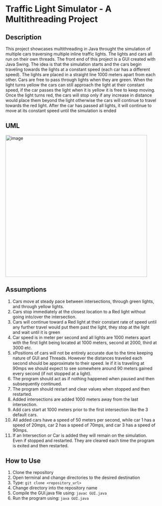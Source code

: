 # Traffic Light Simulator - A Multithreading Project

## Description
  This project showcases multithreading in Java throught the simulation of multiple cars traversing multiple inline traffic lights. The lights and cars all run on their own threads. The front end of this project is a GUI created with Java Swing. The idea is that the simulation starts and the cars begin traveling towards the lights at a constant speed (each car has a different speed). The lights are placed in a straight line 1000 meters apart from each other. Cars are free to pass through lights when they are green. When the light turns yellow the cars can still approach the light at their constant speed, if the car passes the light when it is yellow it is free to keep moving. Once the light turns red, the cars will stop only if any increase in distance would place them beyond the light otherwise the cars will continue to travel towards the red light. After the car has passed all lights, it will continue to move at its constant speed until the simulation is ended

## UML

<img width="468" alt="image" src="https://github.com/user-attachments/assets/5ceef9d3-21bb-4adc-afdd-fe5021713df0">

## Assumptions

1) Cars move at steady pace between intersections, through green lights, and through yellow lights.
2) Cars stop immediately at the closest location to a Red light without going into/over the intersection.
3) Cars will continue toward a Red light at their constant rate of speed until any further travel would put them past the light, they stop at the light and wait until it is green
4) Car speed is in meter per second and all lights are 1000 meters apart with the first light being located at 1000 meters, second at 2000, third at 3000 etc.
5) xPositions of cars will not be entirely accurate due to the time keeping nature of GUI and Threads. However the distances traveled each second should be approximate to their speed. Ie     if it is traveling at 90mps we should expect to see somewhere around 90 meters gained every second (if not stopped at a light).
6) The program should act as if nothing happened when paused and then subsequently continued.
7) The program should restart and clear values when stopped and then restarted.
8) Added intersections are added 1000 meters away from the last intersection.
9) Add cars start at 1000 meters prior to the first intersection like the 3 default cars.
10) All added cars have a speed of 50 meters per second, while car 1 has a speed of 20mps, car 2 has a speed of 70mps, and car 3 has a speed of 90mps.
11) If an Intersection or Car is added they will remain on the simulation. Even if stopped and restarted. They are cleared each time the program is exited and then restarted.

## How to Use

1) Clone the repository
2) Open terminal and change directories to the desired destination
3) Type: `git clone <repository_url>`
4) Change directory into the repository name
5) Compile the GUI.java file using: `javac GUI.java`
6) Run the program using: `java GUI.java`
